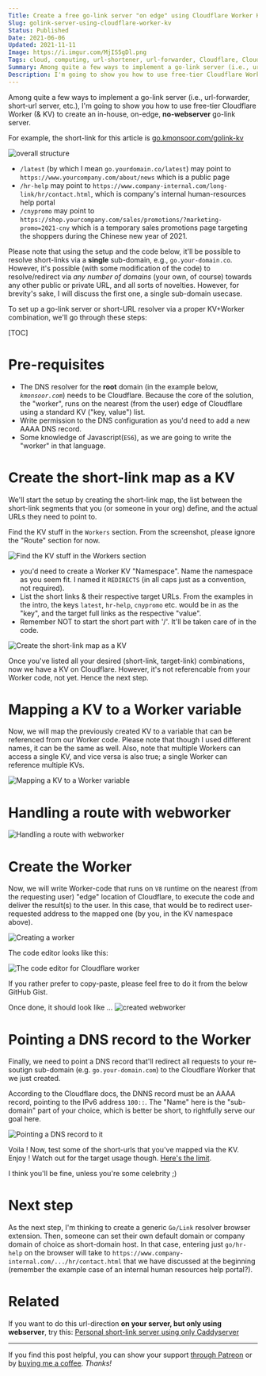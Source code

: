 ```yaml
---
Title: Create a free go-link server "on edge" using Cloudflare Worker KV
Slug: golink-server-using-cloudflare-worker-kv
Status: Published
Date: 2021-06-06
Updated: 2021-11-11
Image: https://i.imgur.com/MjIS5gDl.png
Tags: cloud, computing, url-shortener, url-forwarder, Cloudflare, Cloudflare Worker, Cloudflare KV, Workers KV, on edge, free, go-link
Summary: Among quite a few ways to implement a go-link server (i.e., url-forwarder, short-url server, etc.), I will show how to use free-tier Cloudflare Worker (& KV) to create an in-house, on-edge, **no-webserver** go-link server.
Description: I'm going to show you how to use free-tier Cloudflare Worker (& KV) to create an in-house, on-edge, **no-webserver** go-link server (a.k.a short-url server).
---
```


Among quite a few ways to implement a go-link server (i.e., url-forwarder, short-url server, etc.), I'm going to show you how to use free-tier Cloudflare Worker (& KV) to create an in-house, on-edge, **no-webserver** go-link server.

For example, the short-link for this article is [go.kmonsoor.com/golink-kv](https://go.kmonsoor.com/golink-kv)  

![overall structure](https://i.imgur.com/MjIS5gD.png)

* `/latest` (by which I mean `go.yourdomain.co/latest`) may point to `https://www.yourcompany.com/about/news` which is a public page
* `/hr-help` may point to `https://www.company-internal.com/long-link/hr/contact.html`, which is company's internal human-resources help portal
* `/cnypromo` may point to `https://shop.yourcompany.com/sales/promotions/?marketing-promo=2021-cny` which is a temporary sales promotions page targeting the shoppers during the Chinese new year of 2021.

Please note that using the setup and the code below, it'll be possible to resolve short-links via a **single** sub-domain, e.g., `go.your-domain.co`. However, it's possible (with some modification of the code) to resolve/redirect via *any number of domains* (your own, of course) towards any other public or private URL, and all sorts of novelties. However, for brevity's sake, I will discuss the first one, a single sub-domain usecase.

To set up a go-link server or short-URL resolver via a proper KV+Worker combination, we'll go through these steps:

[TOC]

# Pre-requisites
 * The DNS resolver for the **root** domain (in the example below, *`kmonsoor.com`*) needs to be Cloudflare. Because the core of the solution, the "worker", runs on the nearest (from the user) edge of Cloudflare using a standard KV ("key, value") list.
 * Write permission to the DNS configuration as you'd need to add a new AAAA DNS record.
 * Some knowledge of Javascript(`ES6`), as we are going to write the "worker" in that language.


# Create the short-link map as a KV

We'll start the setup by creating the short-link map, the list between the short-link segments that you (or someone in your org) define, and the actual URLs they need to point to.

Find the KV stuff in the `Workers` section. From the screenshot, please ignore the "Route" section for now.  

![Find the KV stuff in the Workers section](https://i.imgur.com/b2Rk45u.png)

  * you'd need to create a Worker KV "Namespace". Name the namespace as you seem fit. I named it `REDIRECTS` (in all caps just as a convention, not required). 
  * List the short links & their respective target URLs. From the examples in the intro, the keys `latest`, `hr-help`, `cnypromo` etc. would be in as the "key", and the target full links as the respective "value".
  * Remember NOT to start the short part with '/'. It'll be taken care of in the code.


![Create the short-link map as a KV](https://i.imgur.com/jkC8bSr.png)

Once you've listed all your desired (short-link, target-link) combinations, now we have a KV on Cloudflare. However, it's not referencable from your Worker code, not yet. Hence the next step.

# Mapping a KV to a Worker variable

Now, we will map the previously created KV to a variable that can be referenced from our Worker code. Please note that though I used different names, it can be the same as well. Also, note that multiple Workers can access a single KV, and vice versa is also true; a single Worker can reference multiple KVs.

![Mapping a KV to a Worker variable](https://i.imgur.com/lb7G9si.png)


# Handling a route with webworker


![Handling a route with webworker](https://i.imgur.com/KohHRfR.png)


# Create the Worker

Now, we will write Worker-code that runs on `V8` runtime on the nearest (from the requesting user) "edge" location of Cloudflare, to execute the code and deliver the result(s) to the user. In this case, that would be to redirect user-requested address to the mapped one (by you, in the KV namespace above).

![Creating a worker](https://i.imgur.com/eNfZNyN.png)

The code editor looks like this:  

![The code editor for Cloudflare worker](https://i.imgur.com/pb9AE9v.png)

If you rather prefer to copy-paste, please feel free to do it from the below GitHub Gist.

<div class="gist">
<script src="https://gist.github.com/kmonsoor/dc9f96660423c96471f8574ba018d867.js"></script>
</div>

Once done, it should look like ...
![created webworker](https://i.imgur.com/XSdKB56.png)

# Pointing a DNS record to the Worker
Finally, we need to point a DNS record that'll redirect all requests to your re-soutign sub-domain (e.g. `go.your-domain.com`) to the Cloudflare Worker that we just created.

According to the Cloudflare docs, the DNNS record must be an AAAA record, pointing to the IPv6 address `100::`. The "Name" here is the "sub-domain" part of your choice, which is better be short, to rightfully serve our goal here.  
  
![Pointing a DNS record to it](https://i.imgur.com/62bk7pe.png)

Voila ! Now, test some of the short-urls that you've mapped via the KV. Enjoy !
Watch out for the target usage though. [Here's the limit](https://developers.cloudflare.com/workers/platform/limits#worker-limits).  
  
I think you'll be fine, unless you're some celebrity ;)

# Next step

As the next step, I'm thinking to create a generic `Go/Link` resolver browser extension. Then, someone can set their own default domain or company domain of choice as short-domain host. In that case, entering just `go/hr-help` on the browser will take to `https://www.company-internal.com/.../hr/contact.html` that we have discussed at the beginning (remember the example case of an internal human resources help portal?).

# Related
If you want to do this url-direction **on your server, but only using webserver**, try this: [Personal short-link server using only Caddyserver](https://go.kmonsoor.com/golink-caddy)

---
If you find this post helpful, you can show your support [through Patreon](https://www.patreon.com/kmonsoor) or by [buying me a coffee](https://ko-fi.com/kmonsoor). *Thanks!*
